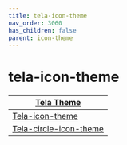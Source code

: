 ```yaml
---
title: tela-icon-theme
nav_order: 3060
has_children: false
parent: icon-theme
---
```



# tela-icon-theme

| [Tela Theme](https://samwhelp.github.io/note-about-theme/read/desktop-theme/themes/tela-theme.html) |
| --- |
| [Tela-icon-theme](https://github.com/vinceliuice/Tela-icon-theme) |
| [Tela-circle-icon-theme](https://github.com/vinceliuice/Tela-circle-icon-theme) |
